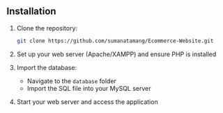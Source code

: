 ## Installation

1. Clone the repository:
   ```bash
   git clone https://github.com/sumanatamang/Ecommerce-Website.git
   ```

2. Set up your web server (Apache/XAMPP) and ensure PHP is installed

3. Import the database:
   - Navigate to the `database` folder
   - Import the SQL file into your MySQL server

4. Start your web server and access the application
